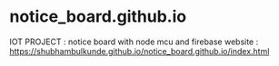 # notice_board.github.io
IOT PROJECT :
notice board with node mcu and firebase
website :
https://shubhambulkunde.github.io/notice_board.github.io/index.html

